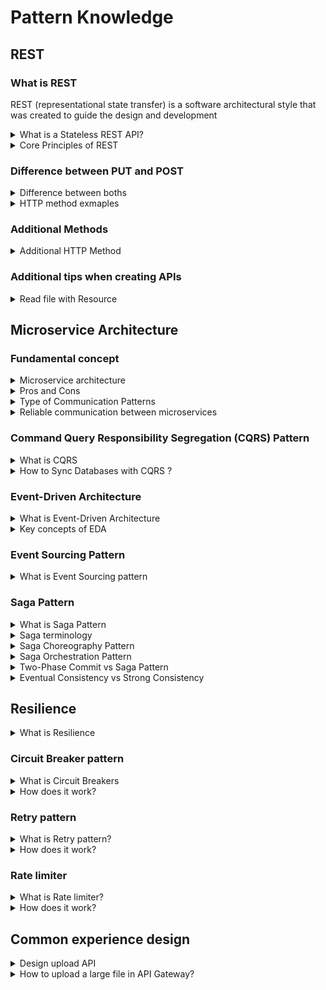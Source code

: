 # Pattern Knowledge
## REST

### What is REST
REST (representational state transfer) is a software architectural style that was created to guide the design and development 

<details>
  <summary>What is a Stateless REST API?</summary>
  <br/>

   Stateless REST APIs do not establish or maintain client sessions. Clients are responsible for providing all necessary information in each request, such as authentication tokens, credentials, or context data. The server does not store client-specific session data.
  
</details>

<details>
  <summary>Core Principles of REST</summary>
  <br/>

  + Client/Server - Client are separated from servers by a well-defined interface.
  + Stateless - each request from the client to the server must contain all of the information necessary to establish and complete a request.
  + Cacheability - 
  + Layered System -
  + Uniform Interface - The uniform interface includes using standard HTTP verbs (GET, POST, PUT, DELETE, etc.), standard HTTP error responses, and resource identification through URI.
  + Code on Demand (optional) - 
  
</details>

### Difference between PUT and POST

<details>
  <summary>Difference between boths</summary>
  <br/>

The details differences are as follows:

|| PUT           | POST          |
| -------------------- | --------------------------------------------------------------------------- | ---------------------------------------------------------------------------------- |
| Request Body:        | The PUT body contains the full updated data for the resource.               | POST body only includes data for the new resource.                                 |
| URI Meaning:         | PUT uses the URI to directly identify the resource to update (e.g. user 1). | POST uses the URI to specify the collection where a new resource will be created.  |
| Idempotency:         | PUT is idempotent - the same request gives the same result.                 | POST can produce different results each time.                                      |
| Existing Resources:  | PUT replaces the entire resource with the request body.                     | POST partially updates the resource. (should use PATH)                             |
| New Resources:       | Both PUT and POST can create new resources.                                 | Both PUT and POST can create new resources.                                        |

_Example:_
```
// PUT example  
PUT /users/1
{
  "id": 1,
  "name": "Ichiro",
  "age": 22
}
// This sends a request to replace user 1's record.
```
PUT is limited to creating or updating operations and exclusively acts upon the resource identified by the provided URL.
```
// POST example
POST /users  
{
  "name": "Saburo",
  "age": 18
}
// This sends a request to create a new user.
```
POST is more flexible, and capable of executing various types of processing tasks.

</details>

<details>
  <summary>HTTP method exmaples</summary>
  <br/>

```
GET 	/device-management/devices       : Get all devices
POST 	/device-management/devices       : Create a new device

GET 	/device-management/devices/{id}   : Get the device information identified by "id"
PUT 	/device-management/devices/{id}   : Update the device information identified by "id"
DELETE	/device-management/devices/{id}   : Delete device by "id"
```

```
@RestController
@RequestMapping("/gold/v1")
public class GoldController {

  @GetMapping
  public Page<GoldRequest> getAllGold(
@PageableDefault(page = 0, size = 10, sort = "name", direction = Sort.Direction.DESC) Pageable pageable) {
    return goldService.getAllGold(pageable);
  }

  @GetMapping("/{id}")
  public ResponseEntity<GoldResponse> getGoldById(@PathVariable Long id) {
    GoldResponse goldResponse = goldService.getGoldById(id);
    if (goldResponse != null) {
      return ResponseEntity.ok(goldResponse);
    } else {
      return ResponseEntity.notFound().build();
    }
  }

  @PostMapping
  public ResponseEntity<GoldResponse> createGold(@RequestBody GoldRequest goldRequest) {
    GoldResponse goldResponse = goldService.createGold(goldRequest);
    URI location = ServletUriComponentsBuilder.fromCurrentRequest().path("/{id}")
        .buildAndExpand(goldResponse.getId()).toUri();
    return ResponseEntity.created(location).body(goldResponse);
  }

  @PutMapping("/{id}")
  public ResponseEntity<GoldResponse> updateGold(@PathVariable Long id, @RequestBody GoldRequest goldRequest) {
    GoldResponse goldResponse = goldService.updateGold(id, goldRequest);
    if (goldResponse != null) {
      return ResponseEntity.ok(goldResponse);
    } else {
      return ResponseEntity.notFound().build();
    }
  }

  @DeleteMapping("/{id}")
  public ResponseEntity<Void> deleteGold(@PathVariable Long id) {
    goldService.deleteGold(id);
    return ResponseEntity.ok().build();
  }
}
```

</details>

### Additional Methods
<details>
  <summary>Additional HTTP Method</summary>
  <br/>

| HTTP Method           | Description          |
| --------------------- | -------------------- |
| PATCH                 | Updates a part of an existing resource. Not idempotent.                 |
| HEAD.                 | Similar to GET, but only returns the header information, not the body.  |
| OPTIONS               | Used to determine the supported methods and options for a resource.     |

</details>

### Additional tips when creating APIs

<details>
  <summary>Read file with Resource</summary>
  <br/>

  The `Resource` class is a high-level abstraction provided by Spring. Using a Resource over an InputStream has the following benefits:
  + `Resource` provides additional metadata about the resource.
  + It’s possible to use a `Resource` in conjunction with other Spring abstractions.
  + It’s easier to mock.

  _Example:_
  ```
    @GetMapping("/{id}")
    public ResponseEntity<InputStreamResource> getFile(@PathVariable Long id) {
        InputStreamResource fileStream = fileService.getFileAsStream(id);

        if (fileStream != null) {
            Optional<FileEntity> fileEntityOptional = fileService.getFile(id);
            FileEntity fileEntity = fileEntityOptional.get();
            return ResponseEntity.ok()
                    .header(HttpHeaders.CONTENT_DISPOSITION, "attachment; filename=\"" + fileEntity.getFileName() + "\"")
                    .body(fileStream);
        } else {
            return new ResponseEntity<>(HttpStatus.NOT_FOUND);
        }
    }
  ```
</details>

## Microservice Architecture
### Fundamental concept
<details>
  <summary>Microservice architecture</summary>
  <br/>

  Microservice architecture is an architectural style that structures an application as a collection of small, independent services. Each service is created independently, and each one runs a unique process and usually manages its own database. 

  **Core principle:** Breaking down a large application into smaller, independent services.

</details>

<details>
  <summary>Pros and Cons</summary>
  <br/>

  _Pros:_
  + **Scalability:** Microservices allow for independent scaling of individual services based on demand.
  + **Resilience:** The isolation of services reduces the impact of failures, as a failure in one service.
  + **Flexibility:** Microservices enable the use of different technologies and frameworks for each service.
  + **Maintainability:** Smaller, focused services are generally easier to understand, develop, and maintain.
  + **Continuous delivery:** Microservices can be deployed and updated independently.
  
  _Cons:_
  + **Complexity:** Managing multiple services can be more complex.
  + **Distributed systems challenges:** Communication between services can introduce latency and complexity.
  + **Testing and debugging:** Testing and debugging distributed systems can be challenging.
  + **Data consistency:** Ensuring data consistency across multiple services can be difficult.
  
</details>

<details>
  <summary>Type of Communication Patterns</summary>
  <br/>

  + Asyn non-blocking
    + Share data
    + Event driven
    + Request response
  + Sync blocking
    + Request response
   
  ![communication_patterns](/images/communication_patterns.png)

</details>

<details>
  <summary>Reliable communication between microservices</summary>
  <br/>

  Reliable communication between microservices ensures that messages are delivered accurately and timely, even in the face of failures or network issues. To archive **Reliable communication** we can use _messaging system_ like RabbitMQ, Apache Kafka. They aslo support **Idempotency**.
   
  
</details>

### Command Query Responsibility Segregation (CQRS) Pattern

<details>
  <summary>What is CQRS</summary>
  <br/>

  CQRS stands for Command Query Responsibility Segregation. It’s a design pattern separates the responsibility for handling write operations (_command_) and read operations (_query_). CQRS separates reads and writes into _different databases_, **Commands** performs update data, **Queries** performs read data.

  ![](/images/cqrs.png)
  
</details>

<details>
  <summary>How to Sync Databases with CQRS ?</summary>
  <br/>

  When we separate read and write databases in 2 different database, the main consideration is sync these two database in a proper way. So we should sync these 2 databases and keep sync always. There are several ways: 

  _Event-Driven Architecture_
  According to Event Driven Architecture, when something update in write database, it will publish an update event with using message broker systems and this will consume by the read database and sync data according to latest changes.

  _Change Data Capture (CDC)_
  Captures changes made to the write database and propagates them to the read database. Tools like Debezium or database triggers can be used to capture changes and publish them to a message broker like Kafka.

</details>

### Event-Driven Architecture

<details>
  <summary>What is Event-Driven Architecture</summary>
  <br/>

  Event-Driven Architecture is a software architectural pattern where components or services communicate primarily by producing and consuming events.
  
</details>
<details>
  <summary>Key concepts of EDA</summary>
  <br/>

  + **Event:** A representation of a specific occurrence or action.
  + **Producer:** A component that generates events.
  + **Consumer:** A component that processes events.
  + **Message Broker:** A middleware system that manage communication between producers and consumers by handling event routing, storage, and delivery.
  
</details>

### Event Sourcing Pattern
<details>
  <summary>What is Event Sourcing pattern</summary>
  <br/>

</details>

### Saga Pattern
<details>
  <summary>What is Saga Pattern</summary>
  <br/>

  The Saga pattern is a design pattern used to manage data consistency across microservices in distributed transaction scenarios. The Saga architecture pattern provides transaction management using a sequence of local transactions.

  **Types of Saga Pattern**

  There are two types of Saga Pattern:

  + Saga Choreography Pattern
  + Saga Orchestration Pattern
  
</details>
<details>
  <summary>Saga terminology</summary>
  <br/>

  + **Sequence of Local Transactions:** A saga is incluled of multiple local transactions. Each transaction updates the database and triggers the next transaction through a message or event.
  + **Compensating Transactions:** If a transaction fails, the saga executes compensating transactions to undo the changes made by previous transactions, ensuring data consistency.
  + **Choreography vs. Orchestration:** There are two main approaches to implementing the Saga pattern.
  
</details>
<details>
  <summary>Saga Choreography Pattern</summary>
  <br/>

  The Choreography Saga pattern is a way to manage distributed transactions across multiple microservices **without** a central coordinator.

  ![communication_patterns](/images/saga-choreography.png)

  + The order service runs a local transaction, T1, which atomically updates the database and publishes an Order placed message to the message broker.
  + The inventory service subscribes to the order service messages and receives the message that an order has been created.
  + The inventory service runs a local transaction, T2, which atomically updates the database and publishes an Inventory updated message to the message broker.
  + The payment service subscribes to the messages from the inventory service and receives the message that the inventory has been updated.
  + The payment service runs a local transaction, T3, which atomically updates the database with payment details and publishes a Payment processed message to the message broker.

  _Compensating transaction:_ 
  + If the payment fails, the payment service runs a compensatory transaction, C1, which atomically reverts the payment in the database and publishes a Payment failed message to the message broker.
  + The compensatory transactions C2 and C3 are run to restore data consistency.

</details>
<details>
  <summary>Saga Orchestration Pattern</summary>
  <br/>

  The Saga orchestration pattern is a design pattern used to manage data consistency across microservices in distributed transaction scenarios. A single orchestrator is responsible for managing the overall transaction status.

  + **Orchestrator:** A central coordinator that manages the sequence of transactions.
  + **Local Transactions:** Each service performs its own transaction and then triggers the next step.
  + **Compensating Transactions:** If a step fails, the orchestrator triggers compensating transactions to undo the changes made by previous steps.

  ![communication_patterns](/images/saga-orchestration.png)
  
</details>
<details>
  <summary>Two-Phase Commit vs Saga Pattern</summary>
  <br/>

  2PC is suitable for scenarios requiring strict consistency, while Saga is better for systems where availability and resilience are more critical.

  **Two-Phase Commit:**

  + Strong Consistency: Ensures all participating nodes either commit or roll back a transaction, maintaining a consistent state across the system.
  + Synchronous: All participants must be available and agree to commit or roll back, which can lead to blocking if any participant is slow or fails

  **Saga Pattern:**

  **Eventual Consistency:** Ensures that the system will eventually reach a consistent state, but not necessarily immediately.
  **Asynchronous:** Transactions are processed asynchronously, which can improve system availability and reduce blocking.
</details>
<details>
  <summary>Eventual Consistency vs Strong Consistency</summary>
  <br/>

</details>

## Resilience

<details>
  <summary>What is Resilience</summary>
  <br/>

  Resilience in microservices refers to the ability of an application to withstand failures and continue to operate smoothly.
</details>

### Circuit Breaker pattern
<details>
  <summary>What is Circuit Breakers</summary>
  <br/>

  A circuit breaker is a design pattern used in microservices architecture to prevent cascading failures and provide fallback mechanisms.

  For example: We have a payment system that processes millions of payments every day, and every time a payment fails it sends an email and tries again. If it weren't use the circuit breaker. It would overload the mail server. Bring down the whole system.

  Circuit breakers can provide the best of _both_ sides. The circuit breaker is usually configured on the **client side** (_caller side_).

</details>

<details>
  <summary>How does it work?</summary>
  <br/>

  + **Closed State:** Initially, the circuit breaker is in a closed state. Requests are allowed to pass through to the service.
  + **Open State:** If the service fails a certain number of times within a specified time window, the circuit breaker will transit to an open state. This means that next requests are immediately rejected without trying to contact the service.
  + **Half-Open State:** After a predefined timeout, the circuit breaker moves to a half-open state. A single request is allowed to pass through. If the request is successful, the circuit breaker returns to the closed state. If the request fails, the circuit breaker remains open for another timeout period.

</details>

### Retry pattern
<details>
  <summary>What is Retry pattern?</summary>
  <br/>

  Retry pattern is a strategy in software development that involves reattempting a failed operation after a certain delay. This pattern is often used to handle transient errors or temporary network issues.

  For example, if a network connection is temporarily disrupted, a retry pattern can be used to automatically reattempt the operation after a short delay, increasing the chances of success.

</details>
<details>
  <summary>How does it work?</summary>
  <br/>

  **Initial Request:** When a microservice makes a request to another service, it may encounter an error due to issues like network interruptions.
  **Retry Logic:** If the initial request fails, the Retry Pattern triggers a retry mechanism. This involves automatically resending the request a specified number of times.
  **Backoff Strategy:** To prevent overwhelming the system, the retry pattern uses _backoff strategy_. Backoff strategy manage the timing of retry attempts after a failure.

  _Exmaple:_ 

  + The microservice attempts to fetch data from the external API.
  + The API request fails due to a temporary network issue.
  + _First Retry:_ The microservice waits for a short delay (e.g., 1 second) and retries the fetch.
  + _Second Retry:_ If the second attempt fails, the microservice waits for a longer delay (e.g., 4 seconds) before retrying again.
  + _Subsequent Retries:_ The delay between retries continues to increase (e.g., 16 seconds, 64 seconds, etc.) until a maximum number of retries is reached. (_Exponential Backoff_)

</details>

### Rate limiter

<details>
  <summary>What is Rate limiter?</summary>
  <br/>

  A rate limiter is a mechanism that controls the rate at which requests are processed. A rate limiter is a mechanism that controls the rate at which requests are processed. It's designed to prevent excessive load on a system.
  
</details>
<details>
  <summary>How does it work?</summary>
  <br/>

  A rate limiter sets a limit on the number of requests that can be processed within a specific time window. When the rate limit is reached, subsequent requests are rejected

  _Example:_ A popular e-commerce website receives a huge of traffic during a sale. The API gateway enforces a rate limit on the number of requests per user or per IP address. This prevents a small number of users from overwhelming the backend services.
  
</details>

## Common experience design
<details>
  <summary>Design upload API</summary>
  <br/>

  **Step 1: Upload File**

  + **Upload to a Temporary Location:** When the user uploads a file, store it in a temporary location in S3 (_file storage_). You can use a specific folder or prefix to differentiate these temporary files.
  + **Generate a Unique Identifier:** Assign a unique identifier to each upload request. This will help in tracking and managing the files.

  **Step 2: Confirm/Cancel the Upload Request**

  + **Confirm Upload:** If the user confirms the upload, move the file from the temporary location to the final destination in S3 (_file storage_). This can be done using the `copyObject` method in S3 and then deleting the original file from the temporary location.
  + **Cancel Upload:** If the user cancels the upload, simply delete the file from the temporary location in S3 using the `deleteObject` method.

</details>
<details>
  <summary>How to upload a large file in API Gateway?</summary>
  <br/>

  The AWS API Gateway has a payload size limit of 10 MB. If the payload exceeds 10MB, API Gateway may reject the request and return an error (“Error 413 Request entity too large”). However, there are effective strategies to handle this:

  **Upload zipped file as the payload**

  **Using S3 Presigned URLs**
  
  **Direct Integration with S3**

</details>
